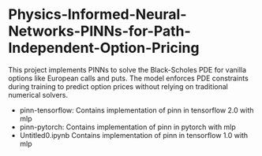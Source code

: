 # Physics-Informed-Neural-Networks-PINNs-for-Path-Independent-Option-Pricing
This project implements PINNs to solve the Black-Scholes PDE for vanilla options like European calls and puts. The model enforces PDE constraints during training to predict option prices without relying on traditional numerical solvers.

- pinn-tensorflow: Contains implementation of pinn in tensorflow 2.0 with mlp
- pinn-pytorch: Contains implementation of pinn in pytorch with mlp
- Untitled0.ipynb Contains implementation of pinn in tensorflow 1.0 with mlp
